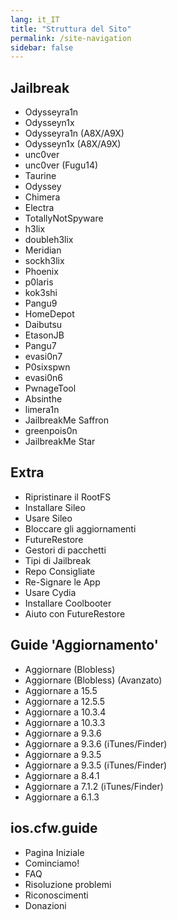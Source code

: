 ```yaml
---
lang: it_IT
title: "Struttura del Sito"
permalink: /site-navigation
sidebar: false
---
```


## Jailbreak

+ <router-link to="/installing-odysseyra1n">Odysseyra1n</router-link>
+ <router-link to="/using-odysseyn1x">Odysseyn1x</router-link>
+ <router-link to="/installing-odysseyra1n-a8x-a9x">Odysseyra1n (A8X/A9X)</router-link>
+ <router-link to="/using-odysseyn1x-a8x-a9x">Odysseyn1x (A8X/A9X)</router-link>
+ <router-link to="/installing-unc0ver">unc0ver</router-link>
+ <router-link to="/installing-unc0ver-fugu14">unc0ver (Fugu14)</router-link>
+ <router-link to="/installing-taurine">Taurine</router-link>
+ <router-link to="/installing-odyssey">Odyssey</router-link>
+ <router-link to="/installing-chimera">Chimera</router-link>
+ <router-link to="/installing-electra">Electra</router-link>
+ <router-link to="/using-tns">TotallyNotSpyware</router-link>
+ <router-link to="/installing-h3lix">h3lix</router-link>
+ <router-link to="/installing-doubleh3lix-ipa">doubleh3lix</router-link>
+ <router-link to="/installing-meridian-ipa">Meridian</router-link>
+ <router-link to="/installing-sockh3lix">sockh3lix</router-link>
+ <router-link to="/installing-phoenix">Phoenix</router-link>
+ <router-link to="/installing-p0laris">p0laris</router-link>
+ <router-link to="/installing-kok3shi">kok3shi</router-link>
+ <router-link to="/installing-pangu933">Pangu9</router-link>
+ <router-link to="/installing-homedepot">HomeDepot</router-link>
+ <router-link to="/installing-daibutsu">Daibutsu</router-link>
+ <router-link to="/installing-etasonjb">EtasonJB</router-link>
+ <router-link to="/installing-pangu7">Pangu7</router-link>
+ <router-link to="/installing-evasi0n7">evasi0n7</router-link>
+ <router-link to="/installing-p0sixspwn">P0sixspwn</router-link>
+ <router-link to="/installing-evasi0n6">evasi0n6</router-link>
+ <router-link to="/installing-pwnagetool">PwnageTool</router-link>
+ <router-link to="/installing-absinthe">Absinthe</router-link>
+ <router-link to="/installing-limera1n">limera1n</router-link>
+ <router-link to="/using-jailbreakme-saffron">JailbreakMe Saffron</router-link>
+ <router-link to="/installing-greenpois0n">greenpois0n</router-link>
+ <router-link to="/using-jailbreakme-star">JailbreakMe Star</router-link>

## Extra

+ <router-link to="/restoring-rootfs">Ripristinare il RootFS</router-link>
+ <router-link to="/installing-sileo">Installare Sileo</router-link>
+ <router-link to="/using-sileo">Usare Sileo</router-link>
+ <router-link to="/blocking-updates">Bloccare gli aggiornamenti</router-link>
+ <router-link to="/futurerestore">FutureRestore</router-link>
+ <router-link to="/package-managers">Gestori di pacchetti</router-link>
+ <router-link to="/types-of-jailbreak">Tipi di Jailbreak</router-link>
+ <router-link to="/recommended-repos">Repo Consigliate</router-link>
+ <router-link to="/resigning-apps">Re-Signare le App</router-link>
+ <router-link to="/using-cydia">Usare Cydia</router-link>
+ <router-link to="/using-coolbooter">Installare Coolbooter</router-link>
+ <router-link to="/futurerestore-help">Aiuto con FutureRestore</router-link>

## Guide 'Aggiornamento'

+ <router-link to="/updating-blobless">Aggiornare (Blobless)</router-link>
+ <router-link to="/updating-blobless-advanced">Aggiornare (Blobless) (Avanzato)</router-link>
+ <router-link to="/updating-to-15-5">Aggiornare a 15.5</router-link>
+ <router-link to="/updating-to-12-5-5">Aggiornare a 12.5.5</router-link>
+ <router-link to="/updating-to-10-3-4">Aggiornare a 10.3.4</router-link>
+ <router-link to="/updating-to-10-3-3">Aggiornare a 10.3.3</router-link>
+ <router-link to="/updating-to-9-3-6">Aggiornare a 9.3.6</router-link>
+ <router-link to="/updating-to-9-3-6-ipsw">Aggiornare a 9.3.6 (iTunes/Finder)</router-link>
+ <router-link to="/updating-to-9-3-5">Aggiornare a 9.3.5</router-link>
+ <router-link to="/updating-to-9-3-5-ipsw">Aggiornare a 9.3.5 (iTunes/Finder)</router-link>
+ <router-link to="/updating-to-8-4-1">Aggiornare a 8.4.1</router-link>
+ <router-link to="/updating-to-7-1-2-ipsw">Aggiornare a 7.1.2 (iTunes/Finder)</router-link>
+ <router-link to="/updating-to-6-1-3">Aggiornare a 6.1.3</router-link>

## ios.cfw.guide

+ <router-link to="/">Pagina Iniziale</router-link>
+ <router-link to="/get-started">Cominciamo!</router-link>
+ <router-link to="/faq">FAQ</router-link>
+ <router-link to="/troubleshooting">Risoluzione problemi</router-link>
+ <router-link to="/credits">Riconoscimenti</router-link>
+ <router-link to="/donations">Donazioni</router-link>
